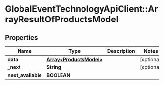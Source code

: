 # GlobalEventTechnologyApiClient::ArrayResultOfProductsModel

## Properties
Name | Type | Description | Notes
------------ | ------------- | ------------- | -------------
**data** | [**Array&lt;ProductsModel&gt;**](ProductsModel.md) |  | [optional] 
**_next** | **String** |  | [optional] 
**next_available** | **BOOLEAN** |  | 


